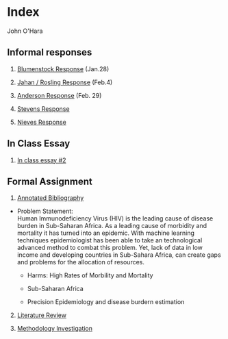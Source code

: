 # Index 

John O'Hara

## Informal responses 

1. [Blumenstock Response](https://jpohara12.github.io/workshop/blumenstock) (Jan.28)

2. [Jahan / Rosling Response](https://jpohara12.github.io/workshop/Jahan) (Feb.4)

3. [Anderson Response](https://jpohara12.github.io/workshop/Anderson) (Feb. 29)

4. [Stevens Response](https://jpohara12.github.io/workshop/Stevens)

5. [Nieves Response](https://jpohara12.github.io/workshop/Nieves) 


## In Class Essay

1. [In class essay #2](https://jpohara12.github.io/workshop/Inclassessay) 

## Formal Assignment

1. [Annotated Bibliography](https://jpohara12.github.io/workshop/Assignment1)

- Problem Statement:  
Human Immunodeficiency Virus (HIV) is the leading cause of disease burden in Sub-Saharan Africa.  As a leading cause of morbidity and mortality it has turned into an epidemic. With machine learning techniques epidemiologist has been able to take an technological advanced method to combat this problem. Yet, lack of data in low income and developing countries in Sub-Sahara Africa, can create gaps and problems for the allocation of resources. 

    - Harms: 
                High Rates of Morbility and Mortality  
  
    
  - Sub-Saharan Africa 
  
  
  - Precision Epidemiology and disease burdern estimation
  
  
2. [Literature Review ](https://jpohara12.github.io/workshop/Assignment2)


3. [Methodology Investigation](https://jpohara12.github.io/workshop/Assignment3)

